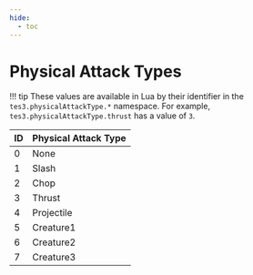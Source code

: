 ```yaml
---
hide:
  - toc
---
```


# Physical Attack Types

!!! tip
	These values are available in Lua by their identifier in the `tes3.physicalAttackType.*` namespace. For example, `tes3.physicalAttackType.thrust` has a value of `3`.

ID | Physical Attack Type
-- | --------------------
0  | None
1  | Slash
2  | Chop
3  | Thrust
4  | Projectile
5  | Creature1
6  | Creature2
7  | Creature3